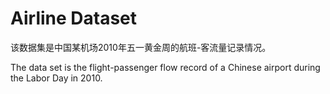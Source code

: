 # Airline Dataset
该数据集是中国某机场2010年五一黄金周的航班-客流量记录情况。

The data set is the flight-passenger flow record of a Chinese airport during the Labor Day in 2010.

